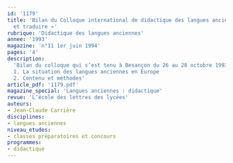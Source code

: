 ```yaml
---
id: '1179'
title: 'Bilan du Colloque international de didactique des langues anciennes : « Lire
  et traduire »'
rubrique: 'Didactique des langues anciennes'
annee: '1993'
magazine: 'n°11 1er juin 1994'
pages: '4'
description: 
  'Bilan du colloque qui s’est tenu à Besançon du 26 au 28 octobre 1993…
  1. La situation des langues anciennes en Europe
  2. Contenu et méthodes'
article_pdf: '1179.pdf'
magazine_special: 'Langues anciennes : didactique'
revue: 'L’école des lettres des lycées'
auteurs:
- Jean-Claude Carrière
disciplines:
- langues anciennes
niveau_etudes:
- classes préparatoires et concours
programmes:
- didactique
---
```

